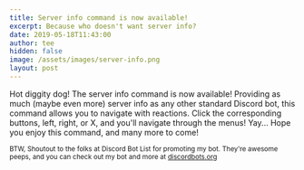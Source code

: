 ```yaml
---
title: Server info command is now available!
excerpt: Because who doesn't want server info?
date: 2019-05-18T11:43:00
author: tee
hidden: false
image: /assets/images/server-info.png
layout: post
---
```


Hot diggity dog! The server info command is now available! Providing as much (maybe even more)
server info as any other standard Discord bot, this command allows you to navigate with reactions.
Click the corresponding buttons, left, right, or X, and you'll navigate through the menus! Yay...
Hope you enjoy this command, and many more to come!

<small>BTW, Shoutout to the folks at Discord Bot List for promoting my bot. They're awesome peeps, and you can check out my bot and more at [discordbots.org](https://discordbots.org/)</small>